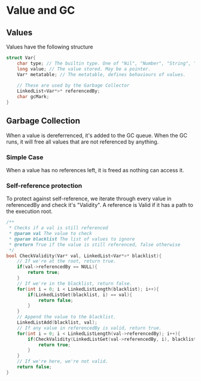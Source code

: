 # Value and GC

## Values

Values have the following structure

```C
struct Var{
    char type; // The builtin type. One of "Nil", "Number", "String", "Function", "Object"
    long value; // The value stored. May be a pointer.
    Var* metatable; // The metatable, defines behaviours of values.
    
    // These are used by the Garbage Collector
    LinkedList<Var*>* referencedBy; 
    char gcMark;
}
```

## Garbage Collection

When a value is dereferrenced, it's added to the GC queue. When the GC runs, it will free all values that are not referenced by anything.

### Simple Case
When a value has no references left, it is freed as nothing can access it.
### Self-reference protection
To protect against self-reference, we iterate through every value in referencedBy and check it's "Validity". A reference is Valid if it has a path to the execution root.

```C
/**
 * Checks if a val is still referenced
 * @param val The value to check
 * @param blacklist The list of values to ignore
 * @return True if the value is still referenced, false otherwise
 */
bool CheckValidity(Var* val, LinkedList<Var*>* blacklist){
    // If we're at the root, return true.
    if(val->referencedBy == NULL){
        return true;
    }
    // If we're in the blacklist, return false.
    for(int i = 0; i < LinkedListLength(blacklist); i++){
        if(LinkedListGet(blacklist, i) == val){
            return false;
        }
    }
    // Append the value to the blacklist.
    LinkedListAdd(blacklist, val);
    // If any value in referencedBy is valid, return true.
    for(int i = 0; i < LinkedListLength(val->referencedBy); i++){
        if(CheckValidity(LinkedListGet(val->referencedBy, i), blacklist)){
            return true;
        }
    }
    // If we're here, we're not valid.
    return false;
}
```